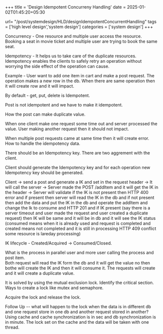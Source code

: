 +++
title = 'Design Idempotent Concurreny Handling'
date = 2025-01-02T01:45:20+05:30

url= "/post/systemdesign/HLD/designIdempotentConcurrentHandling"
tags = ['high level design','system design']
categories = ['system design']
+++



Concurrency - One resource and multiple user access the resource.  
Booking a seat in movie ticket and multiple user are trying to book the same seat.

Idempotency - It helps us to take care of the duplicate resources. Idempotency enables the clients to safely retry an operation without worrying the side effect of the operation can cause.

Example - User want to add one item in cart and make a post request. The operation makes a new row in the db. When there are same operation then it will create row and it will impact.

By default - get, put, delete is Idempotent.

Post is not idempotent and we have to make it idempotent.

How the post can make duplicate value.

When one client make one request some time out and server processed the value. User making another request then it should not impact.

When multiple post requests came at same time then it will create error.
How to handle the idempotency data.

There should be an Idempotency key. There are two aggrement with the client.

Client should generate the Idempotency key and for each operation new Idempotency key should be generated.

Client -> send a post and generate a IK and set in the request header -> It will call the server -> Server made the POST /addItem and it will get the IK in the header -> Server will validate if the IK is not present then HTTP 400 error and if present then server will read the IK in the db and if not present then add the data and put the IK in the db and operate the addItem and change the Ik to consume and HTTP 201 and if IK present (say there is a server timeout and user made the request and user created a duplicate request) then IK will be same and it will be in db and it will see the IK status (consumed means when it is already used and request is completed and created means not completed and it is still in processing HTTP 409 conflict some resource is lareday processing)

IK lifecycle - Created/Acquired -> Consumed/Closed.


What is the process in parallel user and more user calling the process and post item.  
Both request will read the IK form the db and it will get the value no then bothe will create the IK and then it will consume it. The requests will create and it will create a duplicate value.

It is solved by using the mutual exclusion lock. Identify the critical section. Ways to create a lock like mutex and semaphore.

Acquire the lock and release the lock.

Follow Up -- what will happen to the lock when the data is in different db and one request store in one db and another request stored in another?
Using cache and cache synchronization is in sec and db synchronization is in minute. The lock set on the cache and the data will be taken with one thread.